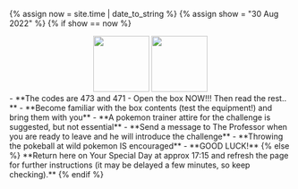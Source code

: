 <style>
  footer {
    display: none;
  }
</style>

{% assign now = site.time | date_to_string %}
{% assign show = "30 Aug 2022" %}
{% if show == now %}
  <center><span><img src="https://upload.wikimedia.org/wikipedia/commons/5/53/Pok%C3%A9_Ball_icon.svg" width="100"/>
  <img src="https://d1nxzqpcg2bym0.cloudfront.net/google_play/com.Firecannon.PokeCam/523d34a4-1c3d-11e7-851a-71a6ed7a07bd/128x128" width="100"/>
  </span></center>
  - **The codes are 473 and 471 - Open the box NOW!!! Then read the rest.. **
  - **Become familiar with the box contents (test the equipment!) and bring them with you**
  - **A pokemon trainer attire for the challenge is suggested, but not essential**
  - **Send a message to The Professor when you are ready to leave and he will introduce the challenge**
  - **Throwing the pokeball at wild pokemon IS encouraged**
  - **GOOD LUCK!**
{% else %}  
  **Return here on Your Special Day at approx 17:15 and refresh the page for further instructions (it may be delayed a few minutes, so keep checking).**
{% endif %}
